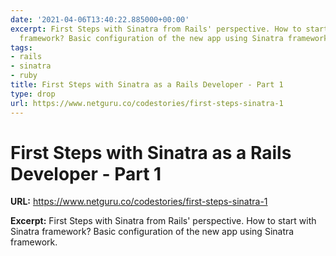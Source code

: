```yaml
---
date: '2021-04-06T13:40:22.885000+00:00'
excerpt: First Steps with Sinatra from Rails' perspective. How to start with Sinatra
  framework? Basic configuration of the new app using Sinatra framework.
tags:
- rails
- sinatra
- ruby
title: First Steps with Sinatra as a Rails Developer - Part 1
type: drop
url: https://www.netguru.co/codestories/first-steps-sinatra-1
---
```


# First Steps with Sinatra as a Rails Developer - Part 1

**URL:** https://www.netguru.co/codestories/first-steps-sinatra-1

**Excerpt:** First Steps with Sinatra from Rails' perspective. How to start with Sinatra framework? Basic configuration of the new app using Sinatra framework.
